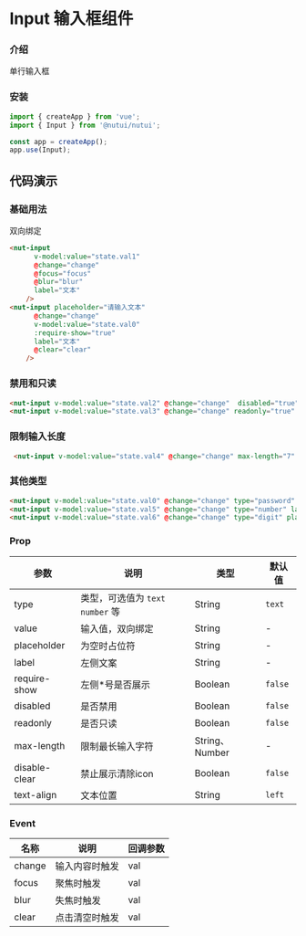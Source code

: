 # Input 输入框组件

### 介绍

单行输入框

### 安装

``` javascript
import { createApp } from 'vue';
import { Input } from '@nutui/nutui';

const app = createApp();
app.use(Input);

```
## 代码演示

### 基础用法

双向绑定

```html
<nut-input
      v-model:value="state.val1"
      @change="change"
      @focus="focus"
      @blur="blur"
      label="文本"
    />
<nut-input placeholder="请输入文本"
      @change="change"
      v-model:value="state.val0"
      :require-show="true"
      label="文本"
      @clear="clear"
    />
```

### 禁用和只读


```html
<nut-input v-model:value="state.val2" @change="change"  disabled="true" label="标题："/>
<nut-input v-model:value="state.val3" @change="change" readonly="true"  label="标题："/>
```

### 限制输入长度

```html
 <nut-input v-model:value="state.val4" @change="change" max-length="7" label="限制7" />
```
### 其他类型

```html
<nut-input v-model:value="state.val0" @change="change" type="password" label="密码"/>
<nut-input v-model:value="state.val5" @change="change" type="number" label="整数" />
<nut-input v-model:value="state.val6" @change="change" type="digit" placeholder="支持小数点的输入" label="数字"/>
```


### Prop

| 参数         | 说明                             | 类型   | 默认值           |
|--------------|----------------------------------|--------|------------------|
| type         | 类型，可选值为 `text` `number`  等 | String |`text`         |
| value      | 输入值，双向绑定 | String |  -     |
| placeholder         | 为空时占位符 | String |       -       |
| label          | 	左侧文案                       | String | -             |
| require-show          |左侧*号是否展示                       | Boolean | `false`           |
| disabled          | 	是否禁用                       | Boolean | `false`              |
| readonly          | 是否只读                        | Boolean | `false`               |
| max-length          | 限制最长输入字符                   | String、Number | -               |
| disable-clear          | 禁止展示清除icon                   | Boolean | `false`             |
| text-align          | 文本位置                   | String | `left`             |

### Event

| 名称  | 说明     | 回调参数    |
|-------|----------|-------------|
| change | 输入内容时触发 | val |
| focus | 聚焦时触发 | val |
| blur | 失焦时触发 | val |
| clear | 点击清空时触发 | val |








